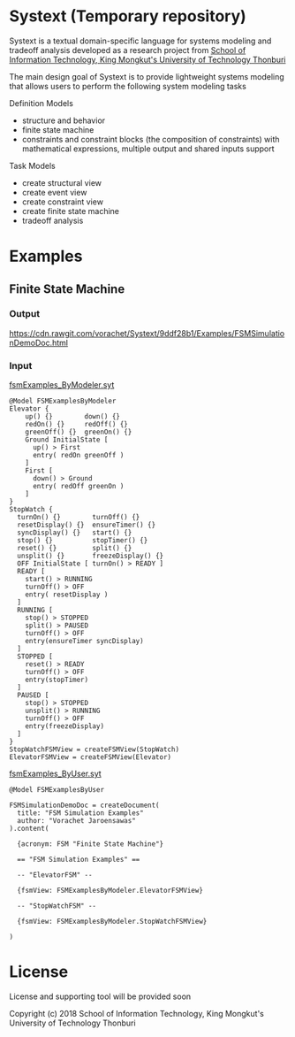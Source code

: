 # Systext (Temporary repository)

Systext is a textual domain-specific language for systems modeling and tradeoff analysis developed as a research project from [School of Information Technology, King Mongkut's University of Technology Thonburi](https://www.sit.kmutt.ac.th/en/)

The main design goal of Systext is to provide lightweight systems modeling that allows users to perform the following system modeling tasks

Definition Models

* structure and behavior
* finite state machine
* constraints and constraint blocks (the composition of constraints) with mathematical expressions, multiple output and shared inputs support

Task Models

* create structural view
* create event view
* create constraint view
* create finite state machine
* tradeoff analysis

# Examples

## Finite State Machine

### Output

https://cdn.rawgit.com/vorachet/Systext/9ddf28b1/Examples/FSMSimulationDemoDoc.html

### Input

[fsmExamples_ByModeler.syt](https://github.com/vorachet/Systext/blob/master/Examples/fsmExamples_ByModeler.syt)

```
@Model FSMExamplesByModeler
Elevator {
    up() {}        down() {}
    redOn() {}     redOff() {}
    greenOff() {}  greenOn() {}
    Ground InitialState [
      up() > First
      entry( redOn greenOff )
    ]
    First [
      down() > Ground
      entry( redOff greenOn )
    ]
}
StopWatch {
  turnOn() {}        turnOff() {}
  resetDisplay() {}  ensureTimer() {}
  syncDisplay() {}   start() {}
  stop() {}          stopTimer() {}
  reset() {}         split() {}
  unsplit() {}       freezeDisplay() {}
  OFF InitialState [ turnOn() > READY ]
  READY [
    start() > RUNNING
    turnOff() > OFF
    entry( resetDisplay )
  ]
  RUNNING [
    stop() > STOPPED
    split() > PAUSED
    turnOff() > OFF
    entry(ensureTimer syncDisplay)
  ]
  STOPPED [
    reset() > READY
    turnOff() > OFF
    entry(stopTimer)
  ]
  PAUSED [
    stop() > STOPPED
    unsplit() > RUNNING
    turnOff() > OFF
    entry(freezeDisplay)
  ]
}
StopWatchFSMView = createFSMView(StopWatch)
ElevatorFSMView = createFSMView(Elevator)

```

[fsmExamples_ByUser.syt](https://github.com/vorachet/Systext/blob/master/Examples/fsmExamples_ByUser.syt)

```
@Model FSMExamplesByUser

FSMSimulationDemoDoc = createDocument(
  title: "FSM Simulation Examples"
  author: "Vorachet Jaroensawas"
).content(

  {acronym: FSM "Finite State Machine"}

  == "FSM Simulation Examples" ==

  -- "ElevatorFSM" --

  {fsmView: FSMExamplesByModeler.ElevatorFSMView}

  -- "StopWatchFSM" --

  {fsmView: FSMExamplesByModeler.StopWatchFSMView}

)

```

# License

License and supporting tool will be provided soon

Copyright (c) 2018 School of Information Technology, King Mongkut's University of Technology Thonburi